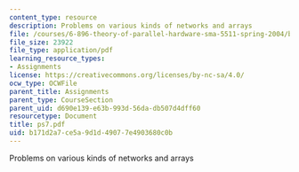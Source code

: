 ```yaml
---
content_type: resource
description: Problems on various kinds of networks and arrays
file: /courses/6-896-theory-of-parallel-hardware-sma-5511-spring-2004/b171d2a7ce5a9d1d49077e4903680c0b_ps7.pdf
file_size: 23922
file_type: application/pdf
learning_resource_types:
- Assignments
license: https://creativecommons.org/licenses/by-nc-sa/4.0/
ocw_type: OCWFile
parent_title: Assignments
parent_type: CourseSection
parent_uid: d690e139-e63b-993d-56da-db507d4dff60
resourcetype: Document
title: ps7.pdf
uid: b171d2a7-ce5a-9d1d-4907-7e4903680c0b
---
```

Problems on various kinds of networks and arrays